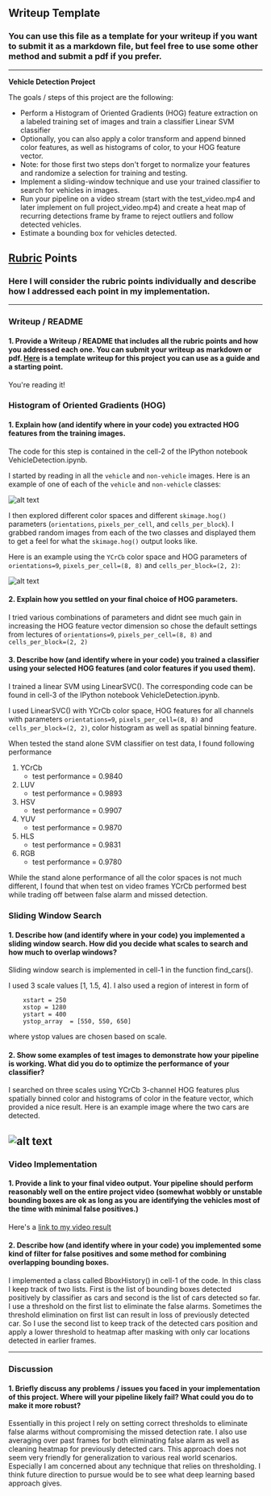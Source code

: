 ## Writeup Template
### You can use this file as a template for your writeup if you want to submit it as a markdown file, but feel free to use some other method and submit a pdf if you prefer.

---

**Vehicle Detection Project**

The goals / steps of this project are the following:

* Perform a Histogram of Oriented Gradients (HOG) feature extraction on a labeled training set of images and train a classifier Linear SVM classifier
* Optionally, you can also apply a color transform and append binned color features, as well as histograms of color, to your HOG feature vector. 
* Note: for those first two steps don't forget to normalize your features and randomize a selection for training and testing.
* Implement a sliding-window technique and use your trained classifier to search for vehicles in images.
* Run your pipeline on a video stream (start with the test_video.mp4 and later implement on full project_video.mp4) and create a heat map of recurring detections frame by frame to reject outliers and follow detected vehicles.
* Estimate a bounding box for vehicles detected.

[//]: # (Image References)
[image1]: ./examples/car_not_car_example.png
[image2]: ./examples/HOG_features_YCrCb_car_not_car.png
[image4]: ./examples/video_frame_car_detected.png
[image5]: ./examples/bboxes_and_heat.png
[image6]: ./examples/labels_map.png
[image7]: ./examples/output_bboxes.png
[video1]: ./test_videos_output/project_video.mp4

## [Rubric](https://review.udacity.com/#!/rubrics/513/view) Points
### Here I will consider the rubric points individually and describe how I addressed each point in my implementation.  

---
### Writeup / README

#### 1. Provide a Writeup / README that includes all the rubric points and how you addressed each one.  You can submit your writeup as markdown or pdf.  [Here](https://github.com/udacity/CarND-Vehicle-Detection/blob/master/writeup_template.md) is a template writeup for this project you can use as a guide and a starting point.  

You're reading it!

### Histogram of Oriented Gradients (HOG)

#### 1. Explain how (and identify where in your code) you extracted HOG features from the training images.

The code for this step is contained in the cell-2 of the IPython notebook VehicleDetection.ipynb.  

I started by reading in all the `vehicle` and `non-vehicle` images.  Here is an example of one of each of the `vehicle` and `non-vehicle` classes:

![alt text][image1]

I then explored different color spaces and different `skimage.hog()` parameters (`orientations`, `pixels_per_cell`, and `cells_per_block`).  I grabbed random images from each of the two classes and displayed them to get a feel for what the `skimage.hog()` output looks like.

Here is an example using the `YCrCb` color space and HOG parameters of `orientations=9`, `pixels_per_cell=(8, 8)` and `cells_per_block=(2, 2)`:


![alt text][image2]

#### 2. Explain how you settled on your final choice of HOG parameters.

I tried various combinations of parameters and didnt see much gain in increasing the HOG feature vector dimension so chose the default settings from lectures of `orientations=9`, `pixels_per_cell=(8, 8)` and `cells_per_block=(2, 2)`

#### 3. Describe how (and identify where in your code) you trained a classifier using your selected HOG features (and color features if you used them).

I trained a linear SVM using LinearSVC(). The corresponding code can be found in cell-3 of the IPython notebook VehicleDetection.ipynb.  

I used LinearSVC() with YCrCb color space, HOG features for all channels with parameters `orientations=9`, `pixels_per_cell=(8, 8)` and `cells_per_block=(2, 2)`, color histogram as well as spatial binning feature. 

When tested the stand alone SVM classifier on test data, I found following performance
1. YCrCb
    - test performance = 0.9840
1. LUV
    - test performance = 0.9893
1. HSV
    - test performance = 0.9907
1. YUV
    - test performance = 0.9870
1. HLS
    - test performance = 0.9831
1. RGB
    - test performance = 0.9780

While the stand alone performance of all the color spaces is not much different, I found that when test on video frames YCrCb performed best while trading off between false alarm and missed detection.

### Sliding Window Search

#### 1. Describe how (and identify where in your code) you implemented a sliding window search.  How did you decide what scales to search and how much to overlap windows?

Sliding window search is implemented in cell-1 in the function find_cars(). 

I used 3 scale values [1, 1.5, 4]. I also used a region of interest in form of 

        xstart = 250
        xstop = 1280
        ystart = 400
        ystop_array  = [550, 550, 650]
where ystop values are chosen based on scale.

#### 2. Show some examples of test images to demonstrate how your pipeline is working.  What did you do to optimize the performance of your classifier?

I searched on three scales using YCrCb 3-channel HOG features plus spatially binned color and histograms of color in the feature vector, which provided a nice result.  Here is an example image where the two cars are detected.

![alt text][image4]
---

### Video Implementation

#### 1. Provide a link to your final video output.  Your pipeline should perform reasonably well on the entire project video (somewhat wobbly or unstable bounding boxes are ok as long as you are identifying the vehicles most of the time with minimal false positives.)
Here's a [link to my video result](./test_videos_output/project_video.mp4)


#### 2. Describe how (and identify where in your code) you implemented some kind of filter for false positives and some method for combining overlapping bounding boxes.

I implemented a class called BboxHistory() in cell-1 of the code. In this class I keep track of two lists. First is the list of bounding boxes detected positively by classifier as cars and second is the list of cars detected so far. I use a threshold on the first list to eliminate the false alarms. Sometimes the threshold elimination on first list can result in loss of previously detected car. So I use the second list to keep track of the detected cars position and apply a lower threshold to heatmap after masking with only car locations detected in earlier frames. 

---

### Discussion

#### 1. Briefly discuss any problems / issues you faced in your implementation of this project.  Where will your pipeline likely fail?  What could you do to make it more robust?

Essentially in this project I rely on setting correct thresholds to eliminate false alarms without compromising the missed detection rate. I also use averaging over past frames for both eliminating false alarm as well as cleaning heatmap for previously detected cars. This approach does not seem very friendly for generalization to various real world scenarios. Especially I am concerned about any technique that relies on thresholding. I think future direction to pursue would be to see what deep learning based approach gives.  


